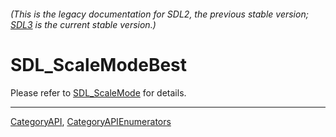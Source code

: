###### (This is the legacy documentation for SDL2, the previous stable version; [SDL3](https://wiki.libsdl.org/SDL3/) is the current stable version.)
# SDL_ScaleModeBest

Please refer to [SDL_ScaleMode](SDL_ScaleMode) for details.

----
[CategoryAPI](CategoryAPI), [CategoryAPIEnumerators](CategoryAPIEnumerators)

